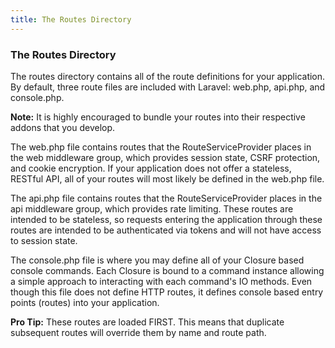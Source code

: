 ```yaml
---
title: The Routes Directory  
---
```


### The Routes Directory

The routes directory contains all of the route definitions for your application. By default, three route files are included with Laravel: web.php, api.php, and console.php.

<div class="alert alert-info"><strong>Note:</strong> It is highly encouraged to bundle your routes into their respective addons that you develop.</div>

The web.php file contains routes that the RouteServiceProvider places in the web middleware group, which provides session state, CSRF protection, and cookie encryption. If your application does not offer a stateless, RESTful API, all of your routes will most likely be defined in the web.php file.

The api.php file contains routes that the RouteServiceProvider places in the api middleware group, which provides rate limiting. These routes are intended to be stateless, so requests entering the application through these routes are intended to be authenticated via tokens and will not have access to session state.

The console.php file is where you may define all of your Closure based console commands. Each Closure is bound to a command instance allowing a simple approach to interacting with each command's IO methods. Even though this file does not define HTTP routes, it defines console based entry points (routes) into your application.

<div class="alert alert-primary"><strong>Pro Tip:</strong> These routes are loaded FIRST. This means that duplicate subsequent routes will override them by name and route path.</div>
